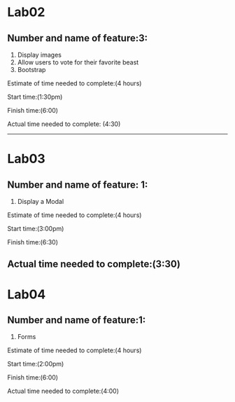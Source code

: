 # Lab02
## Number and name of feature:3: 
1. Display images
2. Allow users to vote for their favorite beast
3. Bootstrap

Estimate of time needed to complete:(4 hours)

Start time:(1:30pm)

Finish time:(6:00)

Actual time needed to complete: (4:30)

----------------
# Lab03
## Number and name of feature: 1:
1. Display a Modal

Estimate of time needed to complete:(4 hours)

Start time:(3:00pm)

Finish time:(6:30)

Actual time needed to complete:(3:30)
------------------
# Lab04
## Number and name of feature:1:
1. Forms

Estimate of time needed to complete:(4 hours)

Start time:(2:00pm)

Finish time:(6:00)

Actual time needed to complete:(4:00)
